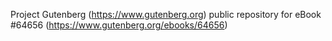 Project Gutenberg (https://www.gutenberg.org) public repository for
eBook #64656 (https://www.gutenberg.org/ebooks/64656)
